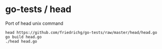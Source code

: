 go-tests / head
========

Port of head unix command

	head https://github.com/friedrichg/go-tests/raw/master/head/head.go
	go build head.go
	./head head.go
